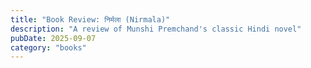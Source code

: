 ```yaml
---
title: "Book Review: निर्मला (Nirmala)"
description: "A review of Munshi Premchand's classic Hindi novel"
pubDate: 2025-09-07
category: "books"
---
```


